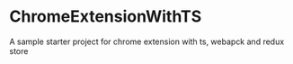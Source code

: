 # ChromeExtensionWithTS
A sample starter project for chrome extension with ts, webapck and redux store
